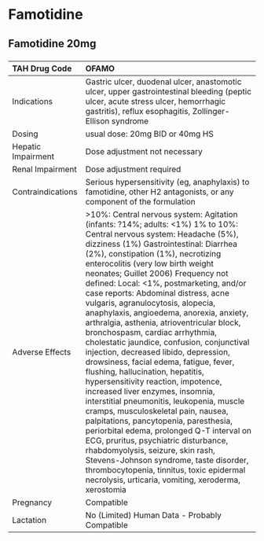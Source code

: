# Famotidine

## Famotidine 20mg

##### 

| TAH Drug Code      | OFAMO                                                                                                                                                                                                                                                                                                                                                                                                                                                                                                                                                                                                                                                                                                                                                                                                                                                                                                                                                                                                                                                                                                                                                                               |
|:-------------------|:------------------------------------------------------------------------------------------------------------------------------------------------------------------------------------------------------------------------------------------------------------------------------------------------------------------------------------------------------------------------------------------------------------------------------------------------------------------------------------------------------------------------------------------------------------------------------------------------------------------------------------------------------------------------------------------------------------------------------------------------------------------------------------------------------------------------------------------------------------------------------------------------------------------------------------------------------------------------------------------------------------------------------------------------------------------------------------------------------------------------------------------------------------------------------------|
| Indications        | Gastric ulcer, duodenal ulcer, anastomotic ulcer, upper gastrointestinal bleeding (peptic ulcer, acute stress ulcer, hemorrhagic gastritis), reflux esophagitis, Zollinger-Ellison syndrome                                                                                                                                                                                                                                                                                                                                                                                                                                                                                                                                                                                                                                                                                                                                                                                                                                                                                                                                                                                         |
| Dosing             | usual dose: 20mg BID or 40mg HS                                                                                                                                                                                                                                                                                                                                                                                                                                                                                                                                                                                                                                                                                                                                                                                                                                                                                                                                                                                                                                                                                                                                                     |
| Hepatic Impairment | Dose adjustment not necessary                                                                                                                                                                                                                                                                                                                                                                                                                                                                                                                                                                                                                                                                                                                                                                                                                                                                                                                                                                                                                                                                                                                                                       |
| Renal Impairment   | Dose adjustment required                                                                                                                                                                                                                                                                                                                                                                                                                                                                                                                                                                                                                                                                                                                                                                                                                                                                                                                                                                                                                                                                                                                                                            |
| Contraindications  | Serious hypersensitivity (eg, anaphylaxis) to famotidine, other H2 antagonists, or any component of the formulation                                                                                                                                                                                                                                                                                                                                                                                                                                                                                                                                                                                                                                                                                                                                                                                                                                                                                                                                                                                                                                                                 |
| Adverse Effects    | >10%: Central nervous system: Agitation (infants: ?14%; adults: <1%) 1% to 10%: Central nervous system: Headache (5%), dizziness (1%) Gastrointestinal: Diarrhea (2%), constipation (1%), necrotizing enterocolitis (very low birth weight neonates; Guillet 2006) Frequency not defined: Local: <1%, postmarketing, and/or case reports: Abdominal distress, acne vulgaris, agranulocytosis, alopecia, anaphylaxis, angioedema, anorexia, anxiety, arthralgia, asthenia, atrioventricular block, bronchospasm, cardiac arrhythmia, cholestatic jaundice, confusion, conjunctival injection, decreased libido, depression, drowsiness, facial edema, fatigue, fever, flushing, hallucination, hepatitis, hypersensitivity reaction, impotence, increased liver enzymes, insomnia, interstitial pneumonitis, leukopenia, muscle cramps, musculoskeletal pain, nausea, palpitations, pancytopenia, paresthesia, periorbital edema, prolonged Q-T interval on ECG, pruritus, psychiatric disturbance, rhabdomyolysis, seizure, skin rash, Stevens-Johnson syndrome, taste disorder, thrombocytopenia, tinnitus, toxic epidermal necrolysis, urticaria, vomiting, xeroderma, xerostomia |
| Pregnancy          | Compatible                                                                                                                                                                                                                                                                                                                                                                                                                                                                                                                                                                                                                                                                                                                                                                                                                                                                                                                                                                                                                                                                                                                                                                          |
| Lactation          | No (Limited) Human Data - Probably Compatible                                                                                                                                                                                                                                                                                                                                                                                                                                                                                                                                                                                                                                                                                                                                                                                                                                                                                                                                                                                                                                                                                                                                       |

